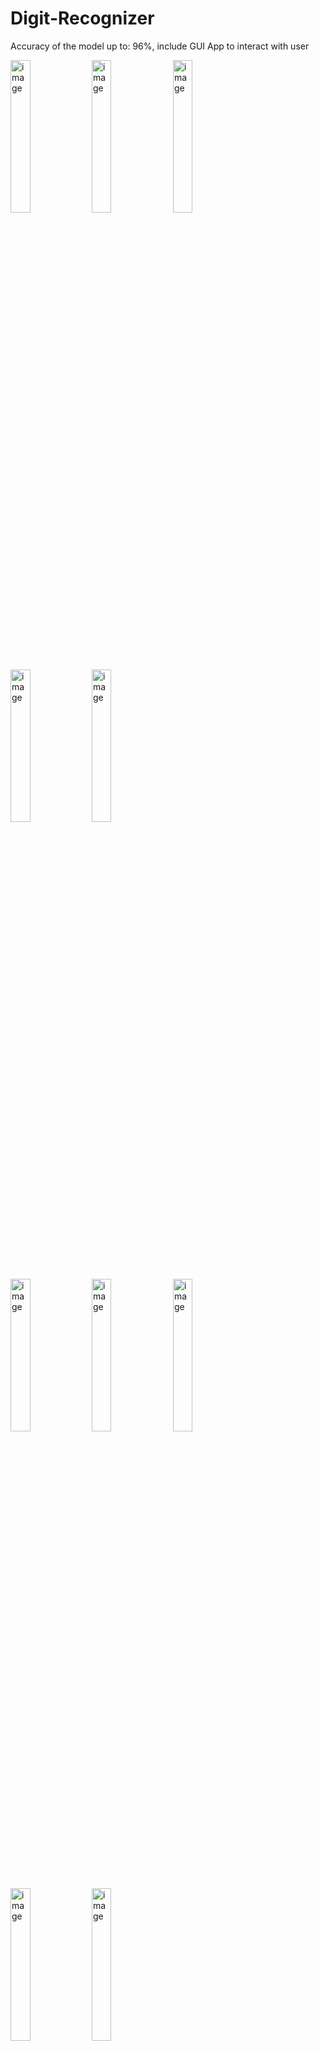 # Digit-Recognizer
Accuracy of the model up to: 96%, include GUI App to interact with user
<div class="row">
  <div class="column">
    <img src="https://user-images.githubusercontent.com/108314498/226808811-f97e354b-1532-466f-8527-73e4af0890df.png" alt="image" style="width:25%">
    <img src="https://user-images.githubusercontent.com/108314498/226808916-cb573332-ee78-4667-8a2d-1275503883e8.png" alt="image" style="width:25%">
    <img src="https://user-images.githubusercontent.com/108314498/226809323-1f7d72d5-df62-4de9-8c63-b545b486b4e4.png" alt="image" style="width:25%">
    <img src="https://user-images.githubusercontent.com/108314498/226809422-592a271b-c4aa-4788-a1bd-a014170588e6.png" alt="image" style="width:25%">
    <img src="https://user-images.githubusercontent.com/108314498/226809534-9746f25f-e9e6-4a74-8951-c0ece330ebed.png" alt="image" style="width:25%">
  </div>
  <div class="column">
    <img src="https://user-images.githubusercontent.com/108314498/226808869-07f62b25-b5aa-4ba6-bb18-f6a518456b44.png" alt="image" style="width:25%">
    <img src="https://user-images.githubusercontent.com/108314498/226809001-2e1522fb-107e-4af4-99ec-5b503035615e.png" alt="image" style="width:25%">
    <img src="https://user-images.githubusercontent.com/108314498/226809373-c858c2f5-1cd7-4ae8-b116-85f8b9cf6e71.png" alt="image" style="width:25%">
    <img src="https://user-images.githubusercontent.com/108314498/226809478-2c740fb7-cb72-4832-a6cc-ac4b0441bcbe.png" alt="image" style="width:25%">
    <img src="https://user-images.githubusercontent.com/108314498/226809617-56a454bb-2e26-4d4f-b1dc-9df0cb653a1d.png" alt="image" style="width:25%">
  </div>
</div>

| Column 1 | Column 2 |
| -------- | -------- |
| <img src="https://user-images.githubusercontent.com/108314498/226808811-f97e354b-1532-466f-8527-73e4af0890df.png" alt="image" style="width:25%"> | <img src="https://user-images.githubusercontent.com/108314498/226808869-07f62b25-b5aa-4ba6-bb18-f6a518456b44.png" alt="image" style="width:25%"> |
| <img src="https://user-images.githubusercontent.com/108314498/226808916-cb573332-ee78-4667-8a2d-1275503883e8.png" alt="image" style="width:25%"> | <img src="https://user-images.githubusercontent.com/108314498/226809001-2e1522fb-107e-4af4-99ec-5b503035615e.png" alt="image" style="width:25%"> |
| <img src="https://user-images.githubusercontent.com/108314498/226809323-1f7d72d5-df62-4de9-8c63-b545b486b4e4.png" alt="image" style="width:25%"> | <img src="https://user-images.githubusercontent.com/108314498/226809373-c858c2f5-1cd7-4ae8-b116-85f8b9cf6e71.png" alt="image" style="width:25%"> |
| <img src="https://user-images.githubusercontent.com/108314498/226809422-592a271b-c4aa-4788-a1bd-a014170588e6.png" alt="image" style="width:25%"> | <img src="https://user-images.githubusercontent.com/108314498/226809478-2c740fb7-cb72-4832-a6cc-ac4b0441bcbe.png" alt="image" style="width:25%"> |
| <img src="https://user-images.githubusercontent.com/108314498/226809534-9746f25f-e9e6-4a74-8951-c0ece330ebed.png" alt="image" style="width:25%"> | <img src="https://user-images.githubusercontent.com/108314498/226809617-56a454bb-2e26-4d4f-b1dc-9df0cb653a1d.png" alt="image" style="width:25%"> |

<div class="row">
  <div class="column">
    <img src="https://user-images.githubusercontent.com/108314498/226808811-f97e354b-1532-466f-8527-73e4af0890df.png" alt="image" style="width:25%">
    <img src="https://user-images.githubusercontent.com/108314498/226808869-07f62b25-b5aa-4ba6-bb18-f6a518456b44.png" alt="image" style="width:25%">
  </div>
  <div class="column">
    <img src="https://user-images.githubusercontent.com/108314498/226808916-cb573332-ee78-4667-8a2d-1275503883e8.png" alt="image" style="width:25%">
    <img src="https://user-images.githubusercontent.com/108314498/226809001-2e1522fb-107e-4af4-99ec-5b503035615e.png" alt="image" style="width:25%">
  </div>
</div>
